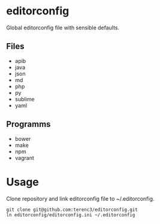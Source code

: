 # editorconfig
Global editorconfig file with sensible defaults.

## Files
* apib
* java
* json
* md
* php
* py
* sublime
* yaml

## Programms
* bower
* make
* npm
* vagrant

# Usage
Clone repository and link editorconfig file to ~/.editorconfig.

```
git clone git@github.com:terenc3/editorconfig.git
ln editorconfig/editorconfig.ini ~/.editorconfig
```

